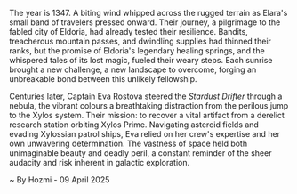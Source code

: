
The year is 1347.  A biting wind whipped across the rugged terrain as Elara's small band of travelers pressed onward.  Their journey, a pilgrimage to the fabled city of Eldoria, had already tested their resilience.  Bandits, treacherous mountain passes, and dwindling supplies had thinned their ranks, but the promise of Eldoria's legendary healing springs, and the whispered tales of its lost magic, fueled their weary steps. Each sunrise brought a new challenge, a new landscape to overcome, forging an unbreakable bond between this unlikely fellowship.

Centuries later, Captain Eva Rostova steered the *Stardust Drifter* through a nebula, the vibrant colours a breathtaking distraction from the perilous jump to the Xylos system.  Their mission: to recover a vital artifact from a derelict research station orbiting Xylos Prime.  Navigating asteroid fields and evading Xylossian patrol ships, Eva relied on her crew's expertise and her own unwavering determination.  The vastness of space held both unimaginable beauty and deadly peril, a constant reminder of the sheer audacity and risk inherent in galactic exploration.

~ By Hozmi - 09 April 2025
